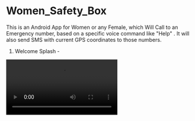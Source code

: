 # Women_Safety_Box
This is an Android App for Women or any Female, which Will Call to an Emergency number, based on a specific voice command like "Help" . It will also send SMS with current GPS coordinates to those numbers.

1. Welcome Splash - 

![Safety](https://i.imgur.com/77KEnmI.mp4)

